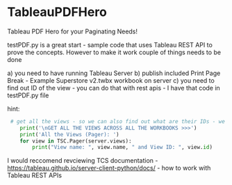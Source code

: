 # TableauPDFHero
Tableau PDF Hero for your Paginating Needs!

testPDF.py is a great start - sample code that uses Tableau REST API to prove the concepts. However to make it work couple of things needs to be done

a) you need to have running Tableau Server
b) publish included Print Page Break - Example Superstore v2.twbx workbook on server
c) you need to find out ID of the view - you can do that with rest apis - I have that code in testPDF.py file

hint:

```python
 # get all the views - so we can also find out what are their IDs - we need that to reference the view for PDFs
    print('\nGET ALL THE VIEWS ACROSS ALL THE WORKBOOKS >>>')
    print('All the Views (Pager): ')
    for view in TSC.Pager(server.views):
        print("View name: ", view.name, " and View ID: ", view.id) 
```
        
I would reccomend revciewing TCS documentation - https://tableau.github.io/server-client-python/docs/ - how to work with Tableau REST APIs


    

